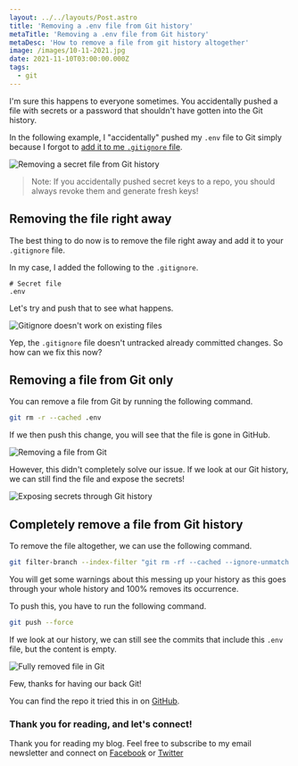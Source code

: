 ```yaml
---
layout: ../../layouts/Post.astro
title: 'Removing a .env file from Git history'
metaTitle: 'Removing a .env file from Git history'
metaDesc: 'How to remove a file from git history altogether'
image: /images/10-11-2021.jpg
date: 2021-11-10T03:00:00.000Z
tags:
  - git
---
```

I'm sure this happens to everyone sometimes. You accidentally pushed a file with secrets or a password that shouldn't have gotten into the Git history.

In the following example, I "accidentally" pushed my `.env` file to Git simply because I forgot to [add it to me `.gitignore` file](https://daily-dev-tips.com/posts/git-basics-ignore-files-from-being-committed/).

![Removing a secret file from Git history](https://cdn.hashnode.com/res/hashnode/image/upload/v1635576880897/T3V0EKt1o.png)

> Note: If you accidentally pushed secret keys to a repo, you should always revoke them and generate fresh keys!

## Removing the file right away

The best thing to do now is to remove the file right away and add it to your `.gitignore` file.

In my case, I added the following to the `.gitignore`.

```
# Secret file
.env
```

Let's try and push that to see what happens.

![Gitignore doesn't work on existing files](https://cdn.hashnode.com/res/hashnode/image/upload/v1635577020667/RI8Em9uCt.png)

Yep, the `.gitignore` file doesn't untracked already committed changes. So how can we fix this now?

## Removing a file from Git only

You can remove a file from Git by running the following command.

```bash
git rm -r --cached .env
```

If we then push this change, you will see that the file is gone in GitHub.

![Removing a file from Git](https://cdn.hashnode.com/res/hashnode/image/upload/v1635577175978/MPGXB39KG.png)

However, this didn't completely solve our issue. If we look at our Git history, we can still find the file and expose the secrets!

![Exposing secrets through Git history](https://cdn.hashnode.com/res/hashnode/image/upload/v1635577465128/VVukCpfUd.png)

## Completely remove a file from Git history

To remove the file altogether, we can use the following command.

```bash
git filter-branch --index-filter "git rm -rf --cached --ignore-unmatch .env" HEAD
```

You will get some warnings about this messing up your history as this goes through your whole history and 100% removes its occurrence.

To push this, you have to run the following command.

```bash
git push --force
```

If we look at our history, we can still see the commits that include this `.env` file, but the content is empty.

![Fully removed file in Git](https://cdn.hashnode.com/res/hashnode/image/upload/v1635577747098/p840Qj48P.png)

Few, thanks for having our back Git!

You can find the repo it tried this in on [GitHub](https://github.com/rebelchris/git-test).

### Thank you for reading, and let's connect!

Thank you for reading my blog. Feel free to subscribe to my email newsletter and connect on [Facebook](https://www.facebook.com/DailyDevTipsBlog) or [Twitter](https://twitter.com/DailyDevTips1)
